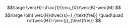 $$\large
\vec{H}=\frac{1}{\mu_{0}}\vec{B}-\vec{M}
$$
$$\large
\oint \vec{H}d\vec{s}=I_{\text{frei}} \quad\quad rot(\vec{H})=\vec{j}_{\text{frei}}
$$
